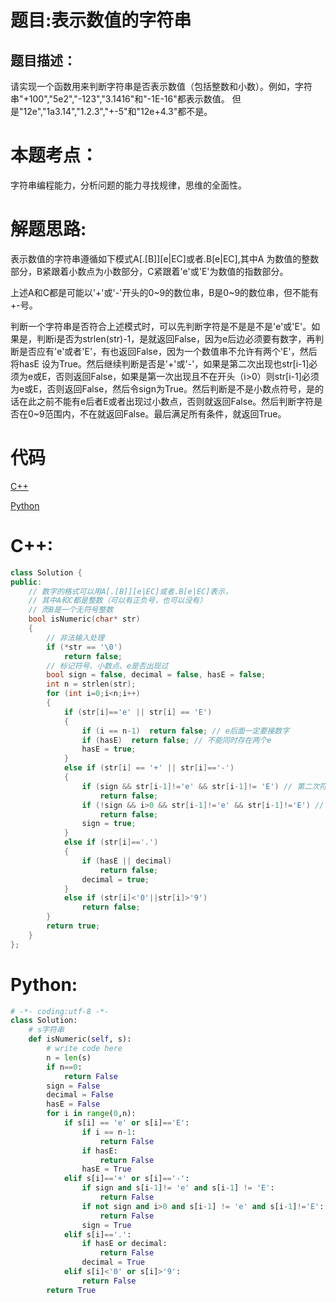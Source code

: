 # 题目:表示数值的字符串
## 题目描述：
请实现一个函数用来判断字符串是否表示数值（包括整数和小数）。例如，字符串"+100","5e2","-123","3.1416"和"-1E-16"都表示数值。 但是"12e","1a3.14","1.2.3","+-5"和"12e+4.3"都不是。
# 本题考点：
  
  字符串编程能力，分析问题的能力寻找规律，思维的全面性。
  
# 解题思路:
  
  表示数值的字符串遵循如下模式A[.[B]][e|EC]或者.B[e|EC],其中A 为数值的整数部分，B紧跟着小数点为小数部分，C紧跟着'e'或'E'为数值的指数部分。
  
  上述A和C都是可能以'+'或'-'开头的0~9的数位串，B是0~9的数位串，但不能有+-号。
  
  判断一个字符串是否符合上述模式时，可以先判断字符是不是是不是'e'或'E'。如果是，判断i是否为strlen(str)-1，是就返回False，因为e后边必须要有数字，再判断是否应有'e'或者'E'，有也返回False，因为一个数值串不允许有两个'E'，然后将hasE 设为True。然后继续判断是否是'+'或'-'，如果是第二次出现也str[i-1]必须为e或E，否则返回False，如果是第一次出现且不在开头（i>0）则str[i-1]必须为e或E，否则返回False，然后令sign为True。然后判断是不是小数点符号，是的话在此之前不能有e后者E或者出现过小数点，否则就返回False。然后判断字符是否在0~9范围内，不在就返回False。最后满足所有条件，就返回True。
# 代码

[C++](./NumericStrings.cpp)

[Python](./NumericStrings.py)

# C++: 
```c++
class Solution {
public:
    // 数字的格式可以用A[.[B]][e|EC]或者.B[e|EC]表示，
    // 其中A和C都是整数（可以有正负号，也可以没有）
    // 而B是一个无符号整数
    bool isNumeric(char* str)
    {
        // 非法输入处理
        if (*str == '\0')
            return false;
        // 标记符号、小数点、e是否出现过
        bool sign = false, decimal = false, hasE = false;
        int n = strlen(str);
        for (int i=0;i<n;i++)
        {
            if (str[i]=='e' || str[i] == 'E')
            {
                if (i == n-1)  return false; // e后面一定要接数字
                if (hasE)  return false; // 不能同时存在两个e
                hasE = true;
            }
            else if (str[i] == '+' || str[i]=='-')
            {
                if (sign && str[i-1]!='e' && str[i-1]!= 'E') // 第二次符号出现必须接在e之后
                    return false;
                if (!sign && i>0 && str[i-1]!='e' && str[i-1]!='E') // 第一次出现'+''-'符号且不在字符串开头 则必须出现在e之后
                    return false;
                sign = true;
            }
            else if (str[i]=='.')
            {
                if (hasE || decimal)
                    return false;
                decimal = true;
            }
            else if (str[i]<'0'||str[i]>'9')
                return false;
        }
        return true;
    }
};
```
# Python:
```python
# -*- coding:utf-8 -*-
class Solution:
    # s字符串
    def isNumeric(self, s):
        # write code here
        n = len(s)
        if n==0:
            return False
        sign = False
        decimal = False
        hasE = False
        for i in range(0,n):
            if s[i] == 'e' or s[i]=='E':
                if i == n-1:
                    return False
                if hasE:
                    return False
                hasE = True
            elif s[i]=='+' or s[i]=='-':
                if sign and s[i-1]!= 'e' and s[i-1] != 'E':
                    return False
                if not sign and i>0 and s[i-1] != 'e' and s[i-1]!='E':
                    return False
                sign = True
            elif s[i]=='.':
                if hasE or decimal:
                    return False
                decimal = True
            elif s[i]<'0' or s[i]>'9':
                return False
        return True
```
